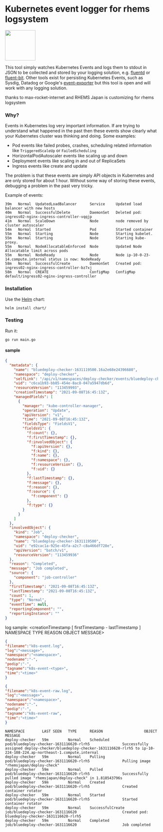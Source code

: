 # Kubernetes event logger for rhems logsystem

<img src="https://raw.githubusercontent.com/max-rocket-internet/k8s-event-logger/master/img/k8s-logo.png" width="100">

This tool simply watches Kubernetes Events and logs them to stdout in JSON to be collected and stored by your logging solution, e.g. [fluentd](https://github.com/fluent/fluentd-kubernetes-daemonset) or [fluent-bit](https://fluentbit.io/). Other tools exist for persisting Kubernetes Events, such as Sysdig, Datadog or Google's [event-exporter](https://github.com/GoogleCloudPlatform/k8s-stackdriver/tree/master/event-exporter) but this tool is open and will work with any logging solution.

thanks to max-rocket-internet and RHEMS Japan is customizing for rhems logsystem

### Why?

Events in Kubernetes log very important information. If are trying to understand what happened in the past then these events show clearly what your Kubernetes cluster was thinking and doing. Some examples:

- Pod events like failed probes, crashes, scheduling related information like `TriggeredScaleUp` or `FailedScheduling`
- HorizontalPodAutoscaler events like scaling up and down
- Deployment events like scaling in and out of ReplicaSets
- Ingress events like create and update

The problem is that these events are simply API objects in Kubernetes and are only stored for about 1 hour. Without some way of storing these events, debugging a problem in the past very tricky.

Example of events:

```
39m   Normal  UpdatedLoadBalancer      Service     Updated load balancer with new hosts
40m   Normal  SuccessfulDelete         DaemonSet   Deleted pod: ingress02-nginx-ingress-controller-vqqjp
41m   Normal  ScaleDown                Node        node removed by cluster autoscaler
54m   Normal  Started                  Pod         Started container
55m   Normal  Starting                 Node        Starting kubelet.
55m   Normal  Starting                 Node        Starting kube-proxy.
55m   Normal  NodeAllocatableEnforced  Node        Updated Node Allocatable limit across pods
55m   Normal  NodeReady                Node        Node ip-10-0-23-14.compute.internal status is now: NodeReady
58m   Normal  SuccessfulCreate         DaemonSet   Created pod: ingress02-nginx-ingress-controller-bz7xj
58m   Normal  CREATE                   ConfigMap   ConfigMap default/ingress02-nginx-ingress-controller
```

### Installation

Use the [Helm](https://helm.sh/) chart:

```
helm install chart/
```

### Testing

Run it:

```
go run main.go
```

#### sample

```json
{
  "metadata": {
    "name": "bluedeploy-checker-1631119500.16a2e68e24396680",
    "namespace": "deploy-checker",
    "selfLink": "/api/v1/namespaces/deploy-checker/events/bluedeploy-checker-1631119500.16a2e68e24396680",
    "uid": "c6ca1b93-bb85-454e-8ac8-047a5947db6d",
    "resourceVersion": "113459993",
    "creationTimestamp": "2021-09-08T16:45:13Z",
    "managedFields": [
      {
        "manager": "kube-controller-manager",
        "operation": "Update",
        "apiVersion": "v1",
        "time": "2021-09-08T16:45:13Z",
        "fieldsType": "FieldsV1",
        "fieldsV1": {
          "f:count": {},
          "f:firstTimestamp": {},
          "f:involvedObject": {
            "f:apiVersion": {},
            "f:kind": {},
            "f:name": {},
            "f:namespace": {},
            "f:resourceVersion": {},
            "f:uid": {}
          },
          "f:lastTimestamp": {},
          "f:message": {},
          "f:reason": {},
          "f:source": {
            "f:component": {}
          },
          "f:type": {}
        }
      }
    ]
  },
  "involvedObject": {
    "kind": "Job",
    "namespace": "deploy-checker",
    "name": "bluedeploy-checker-1631119500",
    "uid": "e92cac1a-925e-45fa-a2c7-c8a466df728e",
    "apiVersion": "batch/v1",
    "resourceVersion": "113459936"
  },
  "reason": "Completed",
  "message": "Job completed",
  "source": {
    "component": "job-controller"
  },
  "firstTimestamp": "2021-09-08T16:45:13Z",
  "lastTimestamp": "2021-09-08T16:45:13Z",
  "count": 1,
  "type": "Normal",
  "eventTime": null,
  "reportingComponent": "",
  "reportingInstance": ""
}
```

log sample: <creationTimestamp [  firstTimestamp - lastTimestamp ] NAMESPACE  TYPE REASON OBJECT MESSAGE>

```json
{
"filename":"k8s-event.log",
"log":"<message>",
"namespace":"<namespace>",
"nodename":"-",
"podip":"-",
"tagname":"k8s-event-<type>",
"time":"<time>"
}
```

```json
{
"filename":"k8s-event-raw.log",
"log":"<message>",
"namespace":"<namespace>",
"nodename":"-",
"podip":"-",
"tagname":"k8s-event-raw",
"time":"<time>"
}
```

```terminal
NAMESPACE        LAST SEEN   TYPE      REASON                   OBJECT                                                MESSAGE
deploy-checker   59m         Normal    Scheduled                pod/bluedeploy-checker-1631116620-rlrh5               Successfully assigned deploy-checker/bluedeploy-checker-1631116620-rlrh5 to ip-10-224-108-224.ap-northeast-1.compute.internal
deploy-checker   59m         Normal    Pulling                  pod/bluedeploy-checker-1631116620-rlrh5               Pulling image "rhemsjapan/deploy-check"
deploy-checker   59m         Normal    Pulled                   pod/bluedeploy-checker-1631116620-rlrh5               Successfully pulled image "rhemsjapan/deploy-check" in 1.818543796s
deploy-checker   59m         Normal    Created                  pod/bluedeploy-checker-1631116620-rlrh5               Created container rotator
deploy-checker   59m         Normal    Started                  pod/bluedeploy-checker-1631116620-rlrh5               Started container rotator
deploy-checker   59m         Normal    SuccessfulCreate         job/bluedeploy-checker-1631116620                     Created pod: bluedeploy-checker-1631116620-rlrh5
deploy-checker   59m         Normal    Completed                job/bluedeploy-checker-1631116620                     Job completed
```
